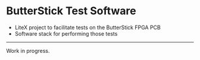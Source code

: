 # ButterStick Test Software

- LiteX project to facilitate tests on the ButterStick FPGA PCB
- Software stack for performing those tests

 ---

Work in progress. 